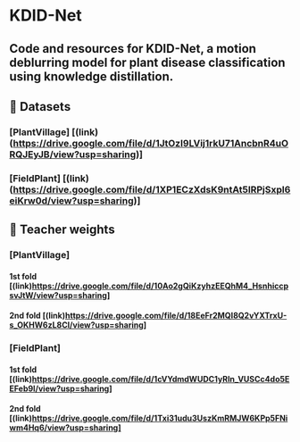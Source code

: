 # KDID-Net
## Code and resources for **KDID-Net**, a motion deblurring model for plant disease classification using knowledge distillation.

## 📁 Datasets

### [PlantVillage]  [(link)(https://drive.google.com/file/d/1JtOzI9LVij1rkU71AncbnR4uORQJEyJB/view?usp=sharing)]
### [FieldPlant]    [(link)(https://drive.google.com/file/d/1XP1ECzXdsK9ntAt5IRPjSxpl6eiKrw0d/view?usp=sharing)]


## 📌 Teacher weights

### [PlantVillage]
#### 1st fold  [(link)https://drive.google.com/file/d/10Ao2gQiKzyhzEEQhM4_HsnhiccpsvJtW/view?usp=sharing]
#### 2nd fold  [(link)https://drive.google.com/file/d/18EeFr2MQI8Q2vYXTrxU-s_OKHW6zL8Cl/view?usp=sharing]

### [FieldPlant]
#### 1st fold  [(link)https://drive.google.com/file/d/1cVYdmdWUDC1yRIn_VUSCc4do5EEFeb9I/view?usp=sharing]
#### 2nd fold  [(link)https://drive.google.com/file/d/1Txi31udu3UszKmRMJW6KPp5FNiwm4Hq6/view?usp=sharing]
